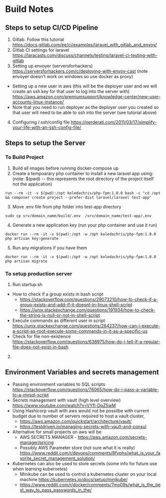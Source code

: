# Build Notes

## Steps to setup CI/CD Pipeline
1. Gitlab. Follow this tutorial https://docs.gitlab.com/ee/ci/examples/laravel_with_gitlab_and_envoy/
2. Gitlab CI settings for laravel https://laracasts.com/discuss/channels/testing/laravel-ci-testing-with-gitlab
3. Setting up envoyer (serversforhackers) https://serversforhackers.com/c/deploying-with-envoy-cast (note envoyer doesn't work on windows so use docker as proxy)
  + Setting up a new user in aws (this will be the deployer user and we will create an ssh key for that user to log into the server with) https://aws.amazon.com/premiumsupport/knowledge-center/new-user-accounts-linux-instance/
  + Note that you need to run deployer as the deployer user you created so that user will need to be able to ssh into the server (see tutorial above)
4. Configuring /.ssh/config file https://nerderati.com/2011/03/17/simplify-your-life-with-an-ssh-config-file/


## Steps to setup the Server 
### To Build Project
1. Build all images before running docker-compose up
2. Create a tempoarary php container to install a new laravel app using: (note: $(pwd) -- this represents the root directory of the project itself not the application)
```
run --rm -it -v $(pwd):/opt koledachris/php-fpm:1.0.0 bash -c "cd /opt && composer create project --prefer-dist laravel/laravel test-app" 
```
3. Move .env file from php folder into test-app directory
```
sudo cp srv/domain_name/build/.env  /srv/domain_name/test-app/.env
``` 
4. Generate a new application key (run your php container and use it run)
```
docker run --rm -it -v $(pwd):/opt -w /opt koledachris/php-fpm:1.0.0 php artisan key:generate
```
5. Run any migrations if you have them
```
docker run --rm -it -v $(pwd):/opt -w /opt koledachris/php-fpm:1.0.0 php artisan migrate
```
### To setup production server
1. Run startup.sh
  + How to check if a group exists in bash script 
    + https://stackoverflow.com/questions/29073210/how-to-check-if-a-group-exists-and-add-if-it-doesnt-in-linux-shell-script
    + https://unix.stackexchange.com/questions/191934/how-to-check-the-string-is-null-or-not-in-shell-script
  + Execute commands as different user in script https://unix.stackexchange.com/questions/264237/how-can-i-execute-a-script-as-root-execute-some-commands-in-it-as-a-specific-us
  +  Check for file non-existence https://stackoverflow.com/questions/638975/how-do-i-tell-if-a-regular-file-does-not-exist-in-bash
2. 

## Environment Variables and secrets management 
+ Passing environment variables to SQL scripts https://stackoverflow.com/questions/76065/how-do-i-pass-a-variable-to-a-mysql-script
+ Secrets management with vault (high level overview) https://www.youtube.com/watch?v=VYfl-DpZ5wM
+ Using Hashicorp vault with aws would not be possilbe with current budget due to number of servers required to host a vault cluster, 
  + https://aws.amazon.com/quickstart/architecture/vault/
  + https://testdriven.io/managing-secrets-with-vault-and-consul
+ Alternative for small projects on aws will be 
  + AWS SECRETS MANAGER - https://aws.amazon.com/secrets-manager/pricing 
  + Possibly AWS Parameter store (not sure what it is really) https://www.reddit.com/r/devops/comments/8fvphs/what_is_your_favorite_secret_management_solution/
+ Kubernetes can also be used to store secrets (some info for future use when learning kubernetes)
  + Minikube can be used to control a kubernetes cluster on your local machine https://kubernetes.io/docs/setup/minikube/
  + https://www.reddit.com/r/docker/comments/7mo09s/what_is_the_best_way_to_pass_passwords_in_the/
